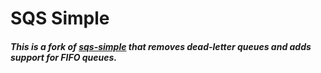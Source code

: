 # SQS Simple

##### This is a fork of [sqs-simple](https://github.com/jhford/sqs-simple) that removes dead-letter queues and adds support for FIFO queues.

